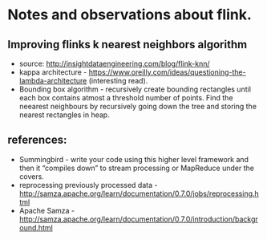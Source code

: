# Notes and observations about flink. 


## Improving flinks k nearest neighbors algorithm 
* source: http://insightdataengineering.com/blog/flink-knn/ 
* kappa architecture - https://www.oreilly.com/ideas/questioning-the-lambda-architecture (interesting read). 
* Bounding box algorithm - recursively create bounding rectangles until each box contains atmost a threshold number of points. Find the neearest neighbours by recursively going down the tree and storing the nearest rectangles in heap. 

## references: 
* Summingbird - write your code using this higher level framework and then it “compiles down” to stream processing or MapReduce under the covers.
* reprocessing previously processed data -  http://samza.apache.org/learn/documentation/0.7.0/jobs/reprocessing.html
* Apache Samza - http://samza.apache.org/learn/documentation/0.7.0/introduction/background.html

